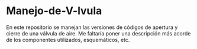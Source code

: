 # Manejo-de-V-lvula
En este repositorio se manejan las versiones de códigos de apertura y cierre de una válvula de aire. 
Me faltaría poner una descripción más acorde de los componentes utilizados, esquemáticos, etc. 
